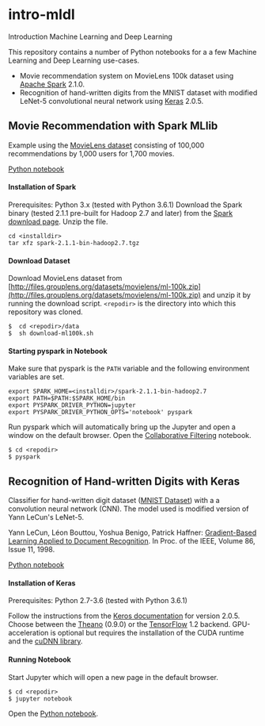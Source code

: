 # intro-mldl
Introduction Machine Learning and Deep Learning

This repository contains a number of Python notebooks
for a a few Machine Learning and Deep
Learning use-cases.

- Movie recommendation system on MovieLens 100k dataset
  using [Apache Spark](http://spark.apache.org) 2.1.0.
- Recognition of hand-written digits from the MNIST
  dataset with modified LeNet-5 convolutional neural
  network using [Keras](https://keras.io) 2.0.5.


## Movie Recommendation with Spark MLlib
Example using the [MovieLens dataset](https://grouplens.org/datasets/movielens/100k/)
consisting of 100,000 recommendations by 1,000 users
for 1,700 movies.

[Python notebook](./notebooks/Collaborative%20Filtering.ipynb)


#### Installation of Spark
Prerequisites: Python 3.x (tested with Python 3.6.1)
Download the Spark binary (tested 2.1.1 pre-built for Hadoop 2.7 and later) from the [Spark download page](http://spark.apache.org/downloads.html).
Unzip the file.
```
cd <installdir>
tar xfz spark-2.1.1-bin-hadoop2.7.tgz
```

#### Download Dataset
Download MovieLens dataset from [http://files.grouplens.org/datasets/movielens/ml-100k.zip](http://files.grouplens.org/datasets/movielens/ml-100k.zip) and unzip it by
running the download script. `<repodir>` is the directory
into which this repository was cloned.
```
$  cd <repodir>/data
$  sh download-ml100k.sh
```

#### Starting pyspark in Notebook
Make sure that pyspark is the `PATH` variable and the following
environment variables are set.

```
export SPARK_HOME=<installdir>/spark-2.1.1-bin-hadoop2.7
export PATH=$PATH:$SPARK_HOME/bin
export PYSPARK_DRIVER_PYTHON=jupyter
export PYSPARK_DRIVER_PYTHON_OPTS='notebook' pyspark
```

Run pyspark which will automatically bring up the Jupyter
and open a window on the default browser. Open the
[Collaborative Filtering](notebooks/Collaborative%20Filtering.ipynb) notebook.
```
$ cd <repodir>
$ pyspark
```


## Recognition of Hand-written Digits with Keras
Classifier for hand-written digit dataset ([MNIST Dataset](http://yann.lecun.com/exdb/mnist)) with a
a convolution neural network (CNN). The model used is
modified version of Yann LeCun's LeNet-5.   

Yann LeCun, Léon Bouttou, Yoshua Benigo, Patrick Haffner:
[Gradient-Based Learning Applied to Document Recognition](http://yann.lecun.com/exdb/publis/pdf/lecun-01a.pdf).
In Proc. of the IEEE, Volume 86, Issue 11, 1998.

[Python notebook](./notebooks/MNIST%20LeNet%20in%20Keras.ipynb)


#### Installation of Keras

Prerequisites: Python 2.7-3.6 (tested with Python 3.6.1)

Follow the instructions from the [Keros documentation](https://keras.io/#installation) for
version 2.0.5. Choose between
the [Theano](http://deeplearning.net/software/theano/) (0.9.0) or the [TensorFlow](https://www.tensorflow.org/) 1.2 backend. GPU-acceleration
is optional but requires the installation of the CUDA
runtime and the [cuDNN library](https://developer.nvidia.com/cudnn).


#### Running Notebook
Start Jupyter which will open a new page in the default
browser.
```
$ cd <repodir>
$ jupyter notebook
```

Open the
[Python notebook](./notebooks/MNIST%20LeNet%20in%20Keras.ipynb).
